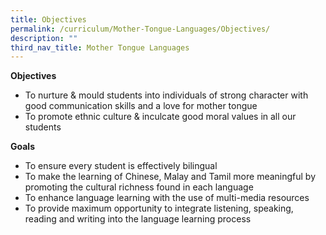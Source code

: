 ```yaml
---
title: Objectives
permalink: /curriculum/Mother-Tongue-Languages/Objectives/
description: ""
third_nav_title: Mother Tongue Languages
---
```

**Objectives**

*   To nurture & mould students into individuals of strong character with good communication skills and a love for mother tongue
*   To promote ethnic culture & inculcate good moral values in all our students

  

**Goals**

*   To ensure every student is effectively bilingual
*   To make the learning of Chinese, Malay and Tamil more meaningful by promoting the cultural richness found in each language
*   To enhance language learning with the use of multi-media resources
*   To provide maximum opportunity to integrate listening, speaking, reading and writing into the language learning process